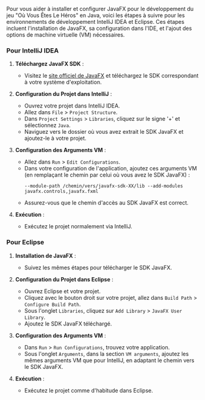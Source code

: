 Pour vous aider à installer et configurer JavaFX pour le développement du jeu "Où Vous Êtes Le Héros" en Java, voici les étapes à suivre pour les environnements de développement IntelliJ IDEA et Eclipse. Ces étapes incluent l'installation de JavaFX, sa configuration dans l'IDE, et l'ajout des options de machine virtuelle (VM) nécessaires.

### Pour IntelliJ IDEA

1. **Téléchargez JavaFX SDK** :
   - Visitez le [site officiel de JavaFX](https://gluonhq.com/products/javafx/) et téléchargez le SDK correspondant à votre système d'exploitation.

2. **Configuration du Projet dans IntelliJ** :
   - Ouvrez votre projet dans IntelliJ IDEA.
   - Allez dans `File` > `Project Structure`.
   - Dans `Project Settings` > `Libraries`, cliquez sur le signe '+' et sélectionnez `Java`.
   - Naviguez vers le dossier où vous avez extrait le SDK JavaFX et ajoutez-le à votre projet.

3. **Configuration des Arguments VM** :
   - Allez dans `Run` > `Edit Configurations`.
   - Dans votre configuration de l'application, ajoutez ces arguments VM (en remplaçant le chemin par celui où vous avez le SDK JavaFX) :
     ```
     --module-path /chemin/vers/javafx-sdk-XX/lib --add-modules javafx.controls,javafx.fxml
     ```
   - Assurez-vous que le chemin d'accès au SDK JavaFX est correct.

4. **Exécution** :
   - Exécutez le projet normalement via IntelliJ.

### Pour Eclipse

1. **Installation de JavaFX** :
   - Suivez les mêmes étapes pour télécharger le SDK JavaFX.

2. **Configuration du Projet dans Eclipse** :
   - Ouvrez Eclipse et votre projet.
   - Cliquez avec le bouton droit sur votre projet, allez dans `Build Path` > `Configure Build Path`.
   - Sous l'onglet `Libraries`, cliquez sur `Add Library` > `JavaFX User Library`.
   - Ajoutez le SDK JavaFX téléchargé.

3. **Configuration des Arguments VM** :
   - Dans `Run` > `Run Configurations`, trouvez votre application.
   - Sous l'onglet `Arguments`, dans la section `VM arguments`, ajoutez les mêmes arguments VM que pour IntelliJ, en adaptant le chemin vers le SDK JavaFX.

4. **Exécution** :
   - Exécutez le projet comme d'habitude dans Eclipse.
